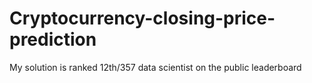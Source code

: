 # Cryptocurrency-closing-price-prediction
My solution is ranked 12th/357 data scientist on the public leaderboard
